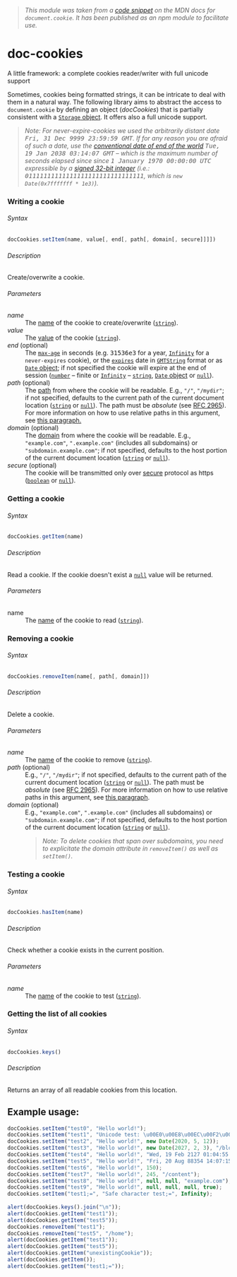 > *This module was taken from a [code snippet](https://developer.mozilla.org/en-US/docs/Web/API/document/cookie#A_little_framework.3A_a_complete_cookies_reader.2Fwriter_with_full_unicode_support) on the MDN docs for `document.cookie`. It has been published as an npm module to facilitate use.*

# doc-cookies
A little framework: a complete cookies reader/writer with full unicode support

Sometimes, cookies being formatted strings, it can be intricate to deal with them in a natural way. The following library aims to abstract the access to <code>document.cookie</code> by defining an object (<var>docCookies</var>) that is partially consistent with a <a href="https://developer.mozilla.org/en-US/docs/Web/Guide/API/DOM/Storage#Storage"><code>Storage</code> object</a>. It offers also a full unicode support.

> *Note: For never-expire-cookies we used the arbitrarily distant date <samp>Fri, 31 Dec 9999 23:59:59 GMT</samp>. If for any reason you are afraid of such a date, use the [conventional date of end of the world](http://en.wikipedia.org/wiki/Year_2038_problem) <samp>Tue, 19 Jan 2038 03:14:07 GMT</samp> – which is the maximum number of seconds elapsed since since <samp>1 January 1970 00:00:00 UTC</samp> expressible by a [signed 32-bit integer](https://developer.mozilla.org/en-US/docs/JavaScript/Reference/Operators/Bitwise_Operators#Signed_32-bit_integers) (i.e.: <samp>01111111111111111111111111111111</samp>, which is `new Date(0x7fffffff * 1e3)`).*

### Writing a cookie

###### Syntax
``` javascript
docCookies.setItem(name, value[, end[, path[, domain[, secure]]]])
```

###### Description
Create/overwrite a cookie.

###### Parameters
<dl>
<dt><var>name</var></dt>
<dd>The <a href="https://developer.mozilla.org/en-US/docs/Web/API/document/cookie#new-cookie_syntax">name</a> of the cookie to create/overwrite (<a href="https://developer.mozilla.org/en-US/docs/JavaScript/Reference/Global_Objects/String"><code>string</code></a>).</dd>
<dt><var>value</var></dt>
<dd>The <a href="https://developer.mozilla.org/en-US/docs/Web/API/document/cookie#new-cookie_syntax">value</a> of the cookie (<a href="https://developer.mozilla.org/en-US/docs/JavaScript/Reference/Global_Objects/String"><code>string</code></a>).</dd>
<dt><var>end</var> (optional)</dt>
<dd>The <a href="https://developer.mozilla.org/en-US/docs/Web/API/document/cookie#new-cookie_max-age"><code>max-age</code></a> in seconds (e.g. <samp>31536e3</samp> for a year, <a href="https://developer.mozilla.org/en-US/docs/JavaScript/Reference/Global_Objects/Infinity"><code>Infinity</code></a> for a <code>never-expires</code> cookie), or the <a href="https://developer.mozilla.org/en-US/docs/Web/API/document/cookie#new-cookie_expires"><code>expires</code></a> date in <a href="https://developer.mozilla.org/en-US/docs/JavaScript/Reference/Global_Objects/Date/toGMTString"><code>GMTString</code></a> format or as <a href="https://developer.mozilla.org/en-US/docs/JavaScript/Reference/Global_Objects/Date"><code>Date</code> object</a>; if not specified the cookie will expire at the end of session (<a href="https://developer.mozilla.org/en-US/docs/JavaScript/Reference/Global_Objects/Number"><code>number</code></a> – finite or <a href="https://developer.mozilla.org/en-US/docs/JavaScript/Reference/Global_Objects/Infinity"><code>Infinity</code></a> – <a href="https://developer.mozilla.org/en-US/docs/JavaScript/Reference/Global_Objects/String"><code>string</code></a>, <a href="https://developer.mozilla.org/en-US/docs/JavaScript/Reference/Global_Objects/Date"><code>Date</code> object</a> or <a href="https://developer.mozilla.org/en-US/docs/Web/JavaScript/Reference/Global_Objects/null"><code>null</code></a>).</dd>
<dt><var>path</var> (optional)</dt>
<dd>The <a href="https://developer.mozilla.org/en-US/docs/Web/API/document/cookie#new-cookie_path">path</a> from where the cookie will be readable. E.g., <code>"/"</code>, <code>"/mydir"</code>; if not specified, defaults to the current path of the current document location (<a href="https://developer.mozilla.org/en-US/docs/JavaScript/Reference/Global_Objects/String"><code>string</code></a> or <a href="https://developer.mozilla.org/en-US/docs/Web/JavaScript/Reference/Global_Objects/null"><code>null</code></a>). The path must be <em>absolute</em> (see <a href="http://www.ietf.org/rfc/rfc2965.txt">RFC 2965</a>). For more information on how to use relative paths in this argument, see <a href="https://developer.mozilla.org/en-US/docs/Web/API/document/cookie#Using_relative_URLs_in_the_path_parameter">this paragraph.</a></dd>
<dt><var>domain</var> (optional)</dt>
<dd>The <a href="https://developer.mozilla.org/en-US/docs/Web/API/document/cookie#new-cookie_domain">domain</a> from where the cookie will be readable. E.g., <code>"example.com"</code>, <code>".example.com"</code> (includes all subdomains) or <code>"subdomain.example.com"</code>; if not specified, defaults to the host portion of the current document location (<a href="https://developer.mozilla.org/en-US/docs/JavaScript/Reference/Global_Objects/String"><code>string</code></a> or <a href="https://developer.mozilla.org/en-US/docs/Web/JavaScript/Reference/Global_Objects/null"><code>null</code></a>).</dd>
<dt><var>secure</var> (optional)</dt>
<dd>The cookie will be transmitted only over <a href="https://developer.mozilla.org/en-US/docs/Web/API/document/cookie#new-cookie_secure">secure</a> protocol as https (<a href="https://developer.mozilla.org/en-US/docs/JavaScript/Reference/Global_Objects/Boolean"><code>boolean</code></a> or <a href="https://developer.mozilla.org/en-US/docs/Web/JavaScript/Reference/Global_Objects/null"><code>null</code></a>).</dd>
</dl>

### Getting a cookie
###### Syntax
``` javascript
docCookies.getItem(name)
```
###### Description
Read a cookie. If the cookie doesn't exist a [`null`](https://developer.mozilla.org/en-US/docs/Web/JavaScript/Reference/Global_Objects/null) value will be returned.

###### Parameters
<dl>
<dt>name</dt>
<dd>The <a href="https://developer.mozilla.org/en-US/docs/Web/API/document/cookie#new-cookie_syntax">name</a> of the cookie to read (<a href="https://developer.mozilla.org/en-US/docs/JavaScript/Reference/Global_Objects/String"><code>string</code></a>).</dd>
</dl>

### Removing a cookie

###### Syntax
``` javascript
docCookies.removeItem(name[, path[, domain]])
```

###### Description
Delete a cookie.

###### Parameters
<dl>
<dt><var>name</var></dt>
<dd>The <a href="https://developer.mozilla.org/en-US/docs/Web/API/document/cookie#new-cookie_syntax">name</a> of the cookie to remove (<a href="https://developer.mozilla.org/en-US/docs/JavaScript/Reference/Global_Objects/String"><code>string</code></a>).</dd>
<dt><var>path</var> (optional)</dt>
<dd>E.g., <code>"/"</code>, <code>"/mydir"</code>; if not specified, defaults to the current path of the current document location (<a href="https://developer.mozilla.org/en-US/docs/JavaScript/Reference/Global_Objects/String"><code>string</code></a> or <a href="https://developer.mozilla.org/en-US/docs/Web/JavaScript/Reference/Global_Objects/null"><code>null</code></a>). The path must be <em>absolute</em> (see <a href="http://www.ietf.org/rfc/rfc2965.txt">RFC 2965</a>). For more information on how to use relative paths in this argument, see <a href="https://developer.mozilla.org/en-US/docs/Web/API/document/cookie#Using_relative_URLs_in_the_path_parameter">this paragraph</a>.</dd>
<dt><var>domain</var> (optional)</dt>
<dd>E.g., <code>"example.com"</code>, <code>".example.com"</code> (includes all subdomains) or <code>"subdomain.example.com"</code>; if not specified, defaults to the host portion of the current document location (<a href="https://developer.mozilla.org/en-US/docs/JavaScript/Reference/Global_Objects/String"><code>string</code></a> or <a href="https://developer.mozilla.org/en-US/docs/Web/JavaScript/Reference/Global_Objects/null"><code>null</code></a>).
<blockquote>
<p><em>Note: To delete cookies that span over subdomains, you need to explicitate the domain attribute in <code>removeItem()</code> as well as <code>setItem()</code>.</em></p>
</blockquote>
</dd>
</dl>

### Testing a cookie

###### Syntax
``` javascript
docCookies.hasItem(name)
```

###### Description
Check whether a cookie exists in the current position.

###### Parameters
<dl>
<dt><var>name</var></dt>
<dd>The <a href="https://developer.mozilla.org/en-US/docs/Web/API/document/cookie#new-cookie_syntax">name</a> of the cookie to test (<a href="https://developer.mozilla.org/en-US/docs/JavaScript/Reference/Global_Objects/String"><code>string</code></a>).</dd>
</dl>

### Getting the list of all cookies
###### Syntax
``` javascript
docCookies.keys()
```

###### Description
Returns an array of all readable cookies from this location.

## Example usage:

``` javascript
docCookies.setItem("test0", "Hello world!");
docCookies.setItem("test1", "Unicode test: \u00E0\u00E8\u00EC\u00F2\u00F9", Infinity);
docCookies.setItem("test2", "Hello world!", new Date(2020, 5, 12));
docCookies.setItem("test3", "Hello world!", new Date(2027, 2, 3), "/blog");
docCookies.setItem("test4", "Hello world!", "Wed, 19 Feb 2127 01:04:55 GMT");
docCookies.setItem("test5", "Hello world!", "Fri, 20 Aug 88354 14:07:15 GMT", "/home");
docCookies.setItem("test6", "Hello world!", 150);
docCookies.setItem("test7", "Hello world!", 245, "/content");
docCookies.setItem("test8", "Hello world!", null, null, "example.com");
docCookies.setItem("test9", "Hello world!", null, null, null, true);
docCookies.setItem("test1;=", "Safe character test;=", Infinity);
 
alert(docCookies.keys().join("\n"));
alert(docCookies.getItem("test1"));
alert(docCookies.getItem("test5"));
docCookies.removeItem("test1");
docCookies.removeItem("test5", "/home");
alert(docCookies.getItem("test1"));
alert(docCookies.getItem("test5"));
alert(docCookies.getItem("unexistingCookie"));
alert(docCookies.getItem());
alert(docCookies.getItem("test1;="));
```
